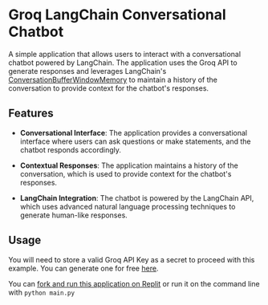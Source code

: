 # Groq LangChain Conversational Chatbot

A simple application that allows users to interact with a conversational chatbot powered by LangChain. The application uses the Groq API to generate responses and leverages LangChain's [ConversationBufferWindowMemory](https://python.langchain.com/v0.1/docs/modules/memory/types/buffer_window/) to maintain a history of the conversation to provide context for the chatbot's responses.

## Features

- **Conversational Interface**: The application provides a conversational interface where users can ask questions or make statements, and the chatbot responds accordingly.

- **Contextual Responses**: The application maintains a history of the conversation, which is used to provide context for the chatbot's responses.

- **LangChain Integration**: The chatbot is powered by the LangChain API, which uses advanced natural language processing techniques to generate human-like responses.

## Usage

You will need to store a valid Groq API Key as a secret to proceed with this example. You can generate one for free [here](https://console.groq.com/keys).

You can [fork and run this application on Replit](https://replit.com/@GroqCloud/Chatbot-with-Conversational-Memory-on-LangChain) or run it on the command line with `python main.py`
